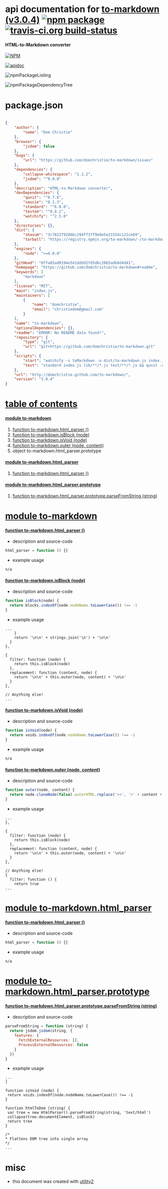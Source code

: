 # api documentation for  [to-markdown (v3.0.4)](https://github.com/domchristie/to-markdown#readme)  [![npm package](https://img.shields.io/npm/v/npmdoc-to-markdown.svg?style=flat-square)](https://www.npmjs.org/package/npmdoc-to-markdown) [![travis-ci.org build-status](https://api.travis-ci.org/npmdoc/node-npmdoc-to-markdown.svg)](https://travis-ci.org/npmdoc/node-npmdoc-to-markdown)
#### HTML-to-Markdown converter

[![NPM](https://nodei.co/npm/to-markdown.png?downloads=true)](https://www.npmjs.com/package/to-markdown)

[![apidoc](https://npmdoc.github.io/node-npmdoc-to-markdown/build/screenCapture.buildNpmdoc.browser.%252Fhome%252Ftravis%252Fbuild%252Fnpmdoc%252Fnode-npmdoc-to-markdown%252Ftmp%252Fbuild%252Fapidoc.html.png)](https://npmdoc.github.io/node-npmdoc-to-markdown/build/apidoc.html)

![npmPackageListing](https://npmdoc.github.io/node-npmdoc-to-markdown/build/screenCapture.npmPackageListing.svg)

![npmPackageDependencyTree](https://npmdoc.github.io/node-npmdoc-to-markdown/build/screenCapture.npmPackageDependencyTree.svg)



# package.json

```json

{
    "author": {
        "name": "Dom Christie"
    },
    "browser": {
        "jsdom": false
    },
    "bugs": {
        "url": "https://github.com/domchristie/to-markdown/issues"
    },
    "dependencies": {
        "collapse-whitespace": "1.1.2",
        "jsdom": "^9.0.0"
    },
    "description": "HTML-to-Markdown converter",
    "devDependencies": {
        "qunit": "^0.7.6",
        "saucie": "0.1.3",
        "standard": "^6.0.8",
        "testem": "^0.8.2",
        "watchify": "^2.5.0"
    },
    "directories": {},
    "dist": {
        "shasum": "3c7822f9286bc294ff37f9e0e5e23154c122ce69",
        "tarball": "https://registry.npmjs.org/to-markdown/-/to-markdown-3.0.4.tgz"
    },
    "engines": {
        "node": ">=4.0.0"
    },
    "gitHead": "0ffa85ad0194e541dddd2fd5d6c2065adb0d4d41",
    "homepage": "https://github.com/domchristie/to-markdown#readme",
    "keywords": [
        "markdown"
    ],
    "license": "MIT",
    "main": "index.js",
    "maintainers": [
        {
            "name": "domchristie",
            "email": "christiedom@gmail.com"
        }
    ],
    "name": "to-markdown",
    "optionalDependencies": {},
    "readme": "ERROR: No README data found!",
    "repository": {
        "type": "git",
        "url": "git+https://github.com/domchristie/to-markdown.git"
    },
    "scripts": {
        "start": "watchify -s toMarkdown -o dist/to-markdown.js index.js -v",
        "test": "standard index.js lib/**/*.js test/**/*.js && qunit -c ./index.js -t ./test/to-markdown-test.js ./test/gfm-test.js"
    },
    "url": "http://domchristie.github.com/to-markdown/",
    "version": "3.0.4"
}
```



# <a name="apidoc.tableOfContents"></a>[table of contents](#apidoc.tableOfContents)

#### [module to-markdown](#apidoc.module.to-markdown)
1.  [function <span class="apidocSignatureSpan">to-markdown.</span>html_parser ()](#apidoc.element.to-markdown.html_parser)
1.  [function <span class="apidocSignatureSpan">to-markdown.</span>isBlock (node)](#apidoc.element.to-markdown.isBlock)
1.  [function <span class="apidocSignatureSpan">to-markdown.</span>isVoid (node)](#apidoc.element.to-markdown.isVoid)
1.  [function <span class="apidocSignatureSpan">to-markdown.</span>outer (node, content)](#apidoc.element.to-markdown.outer)
1.  object <span class="apidocSignatureSpan">to-markdown.</span>html_parser.prototype

#### [module to-markdown.html_parser](#apidoc.module.to-markdown.html_parser)
1.  [function <span class="apidocSignatureSpan">to-markdown.</span>html_parser ()](#apidoc.element.to-markdown.html_parser.html_parser)

#### [module to-markdown.html_parser.prototype](#apidoc.module.to-markdown.html_parser.prototype)
1.  [function <span class="apidocSignatureSpan">to-markdown.html_parser.prototype.</span>parseFromString (string)](#apidoc.element.to-markdown.html_parser.prototype.parseFromString)



# <a name="apidoc.module.to-markdown"></a>[module to-markdown](#apidoc.module.to-markdown)

#### <a name="apidoc.element.to-markdown.html_parser"></a>[function <span class="apidocSignatureSpan">to-markdown.</span>html_parser ()](#apidoc.element.to-markdown.html_parser)
- description and source-code
```javascript
html_parser = function () {}
```
- example usage
```shell
n/a
```

#### <a name="apidoc.element.to-markdown.isBlock"></a>[function <span class="apidocSignatureSpan">to-markdown.</span>isBlock (node)](#apidoc.element.to-markdown.isBlock)
- description and source-code
```javascript
function isBlock(node) {
  return blocks.indexOf(node.nodeName.toLowerCase()) !== -1
}
```
- example usage
```shell
...
    }
    return '\n\n' + strings.join('\n') + '\n\n'
  }
},

{
  filter: function (node) {
    return this.isBlock(node)
  },
  replacement: function (content, node) {
    return '\n\n' + this.outer(node, content) + '\n\n'
  }
},

// Anything else!
...
```

#### <a name="apidoc.element.to-markdown.isVoid"></a>[function <span class="apidocSignatureSpan">to-markdown.</span>isVoid (node)](#apidoc.element.to-markdown.isVoid)
- description and source-code
```javascript
function isVoid(node) {
  return voids.indexOf(node.nodeName.toLowerCase()) !== -1
}
```
- example usage
```shell
n/a
```

#### <a name="apidoc.element.to-markdown.outer"></a>[function <span class="apidocSignatureSpan">to-markdown.</span>outer (node, content)](#apidoc.element.to-markdown.outer)
- description and source-code
```javascript
function outer(node, content) {
  return node.cloneNode(false).outerHTML.replace('><', '>' + content + '<')
}
```
- example usage
```shell
...
},

{
  filter: function (node) {
    return this.isBlock(node)
  },
  replacement: function (content, node) {
    return '\n\n' + this.outer(node, content) + '\n\n'
  }
},

// Anything else!
{
  filter: function () {
    return true
...
```



# <a name="apidoc.module.to-markdown.html_parser"></a>[module to-markdown.html_parser](#apidoc.module.to-markdown.html_parser)

#### <a name="apidoc.element.to-markdown.html_parser.html_parser"></a>[function <span class="apidocSignatureSpan">to-markdown.</span>html_parser ()](#apidoc.element.to-markdown.html_parser.html_parser)
- description and source-code
```javascript
html_parser = function () {}
```
- example usage
```shell
n/a
```



# <a name="apidoc.module.to-markdown.html_parser.prototype"></a>[module to-markdown.html_parser.prototype](#apidoc.module.to-markdown.html_parser.prototype)

#### <a name="apidoc.element.to-markdown.html_parser.prototype.parseFromString"></a>[function <span class="apidocSignatureSpan">to-markdown.html_parser.prototype.</span>parseFromString (string)](#apidoc.element.to-markdown.html_parser.prototype.parseFromString)
- description and source-code
```javascript
parseFromString = function (string) {
  return jsdom.jsdom(string, {
    features: {
      FetchExternalResources: [],
      ProcessExternalResources: false
    }
  })
}
```
- example usage
```shell
...
]

function isVoid (node) {
 return voids.indexOf(node.nodeName.toLowerCase()) !== -1
}

function htmlToDom (string) {
 var tree = new HtmlParser().parseFromString(string, 'text/html')
 collapse(tree.documentElement, isBlock)
 return tree
}

/*
* Flattens DOM tree into single array
*/
...
```



# misc
- this document was created with [utility2](https://github.com/kaizhu256/node-utility2)

